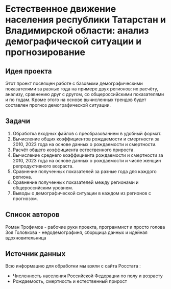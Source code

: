 # Естественное движение населения республики Татарстан и Владимирской области: анализ демографической ситуации и прогнозирование

## Идея проекта

Этот проект посвящен работе с базовыми демографическими показателями за разные года на примере двух регионов: их расчёту, анализу, сравнению друг с другом, со общероссийскими показателями и по годам. Кроме этого на основе вычисленных трендов будет составлен прогноз демографической ситуации.

## Задачи

1. Обработка входных файлов с преобразованием в удобный формат.
2. Вычисление общих коэффициентов рождаемости и смертности за 2010, 2023 года на основе данных о рождаемости и смертности.
3. Расчёт общего коэффициента естественного прироста.
4. Вычисление среднего коэффициента рождаемости и смертности за 2010, 2023 года на основе данных о рождаемости и числе женщин репродуктивного возраста.
5. Сравнение полученных показателей за разные года для каждого региона.
6. Сравнение полученных показателей между регионами и общероссийским уровнем.
7. Выводы о демографической ситуации в каждом из регионов с прогнозом.

## Список авторов

Роман Трофимов - рабочие руки проекта, программист и просто голова
Зоя Головкова - недодемографиня, сборщица данных и идейная вдохновительница

## Источник данных

Всю информацию для обработки мы взяли с сайта Росстата :
- Численность населения Российской Федерации по полу и возрасту
- Рождаемость, смертность и естественный прирост
